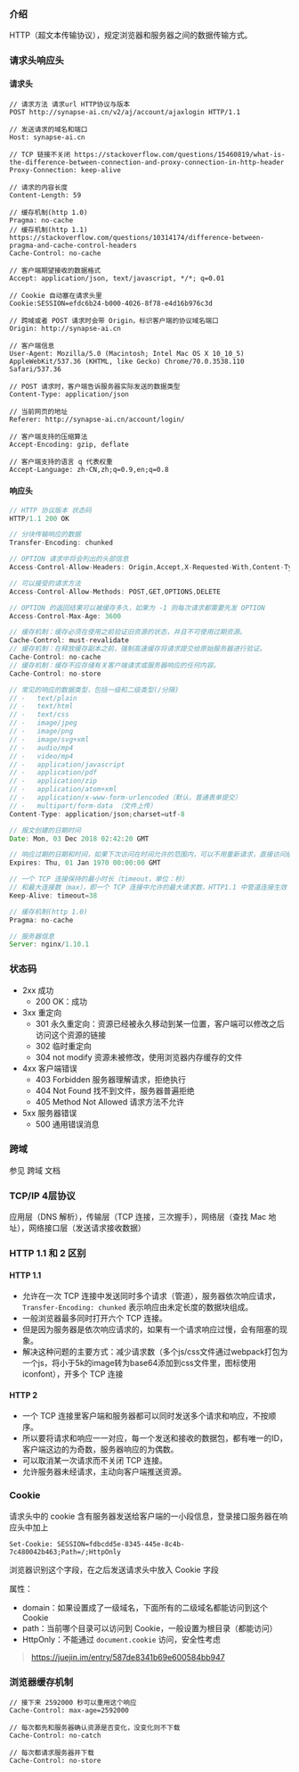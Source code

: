 ﻿### 介绍

HTTP（超文本传输协议），规定浏览器和服务器之间的数据传输方式。

### 请求头响应头
#### 请求头
```
// 请求方法 请求url HTTP协议与版本
POST http://synapse-ai.cn/v2/aj/account/ajaxlogin HTTP/1.1 

// 发送请求的域名和端口
Host: synapse-ai.cn 

// TCP 链接不关闭 https://stackoverflow.com/questions/15460819/what-is-the-difference-between-connection-and-proxy-connection-in-http-header
Proxy-Connection: keep-alive 

// 请求的内容长度
Content-Length: 59 

// 缓存机制(http 1.0)
Pragma: no-cache 
// 缓存机制(http 1.1) https://stackoverflow.com/questions/10314174/difference-between-pragma-and-cache-control-headers
Cache-Control: no-cache 

// 客户端期望接收的数据格式
Accept: application/json, text/javascript, */*; q=0.01 

// Cookie 自动塞在请求头里
Cookie:SESSION=efdc6b24-b000-4026-8f78-e4d16b976c3d

// 跨域或者 POST 请求时会带 Origin，标识客户端的协议域名端口
Origin: http://synapse-ai.cn 

// 客户端信息
User-Agent: Mozilla/5.0 (Macintosh; Intel Mac OS X 10_10_5) AppleWebKit/537.36 (KHTML, like Gecko) Chrome/70.0.3538.110 Safari/537.36 

// POST 请求时，客户端告诉服务器实际发送的数据类型
Content-Type: application/json 

// 当前网页的地址
Referer: http://synapse-ai.cn/account/login/ 

// 客户端支持的压缩算法
Accept-Encoding: gzip, deflate 

// 客户端支持的语言 q 代表权重
Accept-Language: zh-CN,zh;q=0.9,en;q=0.8
```
#### 响应头
``` js
// HTTP 协议版本 状态码
HTTP/1.1 200 OK 

// 分块传输响应的数据
Transfer-Encoding: chunked 

// OPTION 请求中将会列出的头部信息
Access-Control-Allow-Headers: Origin,Accept,X-Requested-With,Content-Type,Access-Control-Request-Method,Access-Control-Request-Headers,Authorization 

// 可以接受的请求方法
Access-Control-Allow-Methods: POST,GET,OPTIONS,DELETE 

// OPTION 的返回结果可以被缓存多久，如果为 -1 则每次请求都需要先发 OPTION
Access-Control-Max-Age: 3600 

// 缓存机制：缓存必须在使用之前验证旧资源的状态，并且不可使用过期资源。
Cache-Control: must-revalidate 
// 缓存机制：在释放缓存副本之前，强制高速缓存将请求提交给原始服务器进行验证。
Cache-Control: no-cache 
// 缓存机制：缓存不应存储有关客户端请求或服务器响应的任何内容。
Cache-Control: no-store 

// 常见的响应的数据类型，包括一级和二级类型(/分隔)
// -   text/plain
// -   text/html
// -   text/css
// -   image/jpeg
// -   image/png
// -   image/svg+xml
// -   audio/mp4
// -   video/mp4
// -   application/javascript
// -   application/pdf
// -   application/zip
// -   application/atom+xml
// -   application/x-www-form-urlencoded（默认，普通表单提交）
// -   multipart/form-data （文件上传）
Content-Type: application/json;charset=utf-8 

// 报文创建的日期时间
Date: Mon, 03 Dec 2018 02:42:20 GMT 

// 响应过期的日期和时间，如果下次访问在时间允许的范围内，可以不用重新请求，直接访问缓存。
Expires: Thu, 01 Jan 1970 00:00:00 GMT 

// 一个 TCP 连接保持的最小时长（timeout，单位：秒）
// 和最大连接数（max），即一个 TCP 连接中允许的最大请求数，HTTP1.1 中管道连接生效（管道连接中，一次 TCP 连接中可以同时发送多个请求，服务器一一处理响应）
Keep-Alive: timeout=38 

// 缓存机制(http 1.0)
Pragma: no-cache 

// 服务器信息
Server: nginx/1.10.1 
```

### 状态码
- 2xx 成功
	- 200 OK：成功
- 3xx 重定向
	- 301 永久重定向：资源已经被永久移动到某一位置，客户端可以修改之后访问这个资源的链接
	- 302 临时重定向
	- 304 not modify 资源未被修改，使用浏览器内存缓存的文件
- 4xx 客户端错误
	- 403 Forbidden 服务器理解请求，拒绝执行
	- 404 Not Found 找不到文件，服务器普遍拒绝
	- 405 Method Not Allowed 请求方法不允许
- 5xx 服务器错误
	- 500 通用错误消息
### 跨域
参见 跨域 文档
### TCP/IP 4层协议
应用层（DNS 解析），传输层（TCP 连接，三次握手），网络层（查找 Mac 地址），网络接口层（发送请求接收数据）
### HTTP 1.1 和 2 区别
#### HTTP 1.1
- 允许在一次 TCP 连接中发送同时多个请求（管道），服务器依次响应请求，```Transfer-Encoding: chunked``` 表示响应由未定长度的数据块组成。
- 一般浏览器最多同时打开六个 TCP 连接。
- 但是因为服务器是依次响应请求的，如果有一个请求响应过慢，会有阻塞的现象。
- 解决这种问题的主要方式：减少请求数（多个js/css文件通过webpack打包为一个js，将小于5k的image转为base64添加到css文件里，图标使用iconfont），开多个 TCP 连接
#### HTTP 2
- 一个 TCP 连接里客户端和服务器都可以同时发送多个请求和响应，不按顺序。
- 所以要将请求和响应一一对应，每一个发送和接收的数据包，都有唯一的ID，客户端这边的为奇数，服务器响应的为偶数。
- 可以取消某一次请求而不关闭 TCP 连接。
- 允许服务器未经请求，主动向客户端推送资源。
### Cookie
请求头中的 cookie 含有服务器发送给客户端的一小段信息，登录接口服务器在响应头中加上
```
Set-Cookie: SESSION=fdbcdd5e-8345-445e-8c4b-7c480042b463;Path=/;HttpOnly
```
浏览器识别这个字段，在之后发送请求头中放入 Cookie 字段

属性：
- domain：如果设置成了一级域名，下面所有的二级域名都能访问到这个 Cookie
- path：当前哪个目录可以访问到 Cookie，一般设置为根目录（都能访问）
- HttpOnly：不能通过 `document.cookie` 访问，安全性考虑

> https://juejin.im/entry/587de8341b69e600584bb947

### 浏览器缓存机制
```
// 接下来 2592000 秒可以重用这个响应
Cache-Control: max-age=2592000

// 每次都先和服务器确认资源是否变化，没变化则不下载
Cache-Control: no-catch

// 每次都请求服务器并下载
Cache-Control: no-store
```

